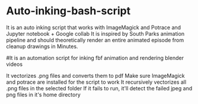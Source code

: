 # Auto-inking-bash-script
It is an auto inking script that works with ImageMagick and Potrace and Jupyter notebook + Google collab
It is inspired by South Parks animation pipeline and should theoretically render an entire animated episode
from cleanup drawings in Minutes.

#It is an automation script for inking fbf animation and rendering blender videos 

It vectorizes .png files and converts them to pdf
Make sure ImageMagick and potrace are installed for the script to work
It recursively vectorizes all .png files in the selected folder
If it fails to run, it'll detect the failed jpeg and png files in it's home directory


